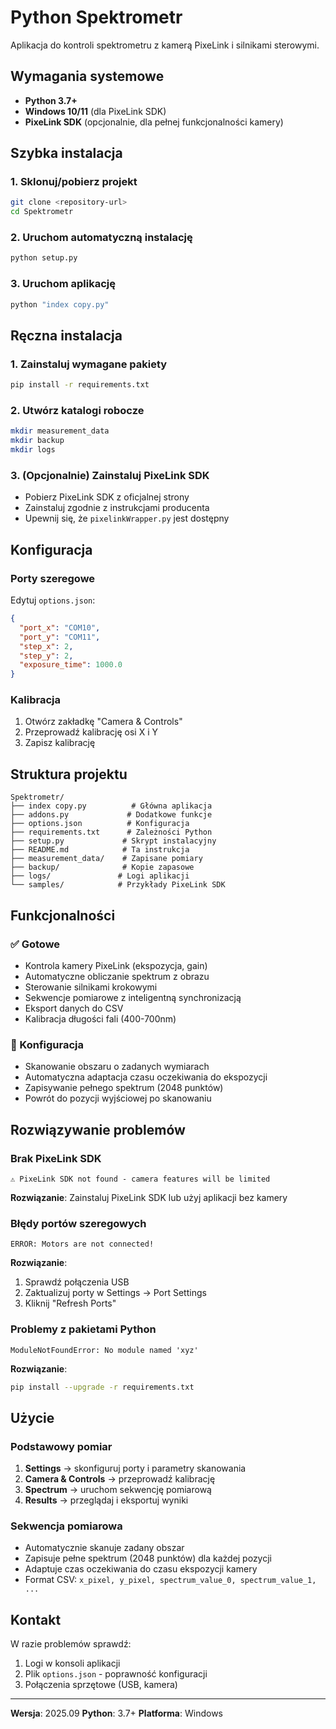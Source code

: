 # Python Spektrometr

Aplikacja do kontroli spektrometru z kamerą PixeLink i silnikami sterowymi.

## Wymagania systemowe

- **Python 3.7+**
- **Windows 10/11** (dla PixeLink SDK)
- **PixeLink SDK** (opcjonalnie, dla pełnej funkcjonalności kamery)

## Szybka instalacja

### 1. Sklonuj/pobierz projekt
```bash
git clone <repository-url>
cd Spektrometr
```

### 2. Uruchom automatyczną instalację
```bash
python setup.py
```

### 3. Uruchom aplikację
```bash
python "index copy.py"
```

## Ręczna instalacja

### 1. Zainstaluj wymagane pakiety
```bash
pip install -r requirements.txt
```

### 2. Utwórz katalogi robocze
```bash
mkdir measurement_data
mkdir backup  
mkdir logs
```

### 3. (Opcjonalnie) Zainstaluj PixeLink SDK
- Pobierz PixeLink SDK z oficjalnej strony
- Zainstaluj zgodnie z instrukcjami producenta
- Upewnij się, że `pixelinkWrapper.py` jest dostępny

## Konfiguracja

### Porty szeregowe
Edytuj `options.json`:
```json
{
  "port_x": "COM10",
  "port_y": "COM11",
  "step_x": 2,
  "step_y": 2,
  "exposure_time": 1000.0
}
```

### Kalibracja
1. Otwórz zakładkę "Camera & Controls"
2. Przeprowadź kalibrację osi X i Y
3. Zapisz kalibrację

## Struktura projektu

```
Spektrometr/
├── index copy.py          # Główna aplikacja
├── addons.py             # Dodatkowe funkcje
├── options.json          # Konfiguracja
├── requirements.txt      # Zależności Python
├── setup.py             # Skrypt instalacyjny
├── README.md            # Ta instrukcja
├── measurement_data/    # Zapisane pomiary
├── backup/              # Kopie zapasowe
├── logs/               # Logi aplikacji
└── samples/            # Przykłady PixeLink SDK
```

## Funkcjonalności

### ✅ Gotowe
- Kontrola kamery PixeLink (ekspozycja, gain)
- Automatyczne obliczanie spektrum z obrazu
- Sterowanie silnikami krokowymi
- Sekwencje pomiarowe z inteligentną synchronizacją
- Eksport danych do CSV
- Kalibracja długości fali (400-700nm)

### 🔧 Konfiguracja
- Skanowanie obszaru o zadanych wymiarach
- Automatyczna adaptacja czasu oczekiwania do ekspozycji
- Zapisywanie pełnego spektrum (2048 punktów)
- Powrót do pozycji wyjściowej po skanowaniu

## Rozwiązywanie problemów

### Brak PixeLink SDK
```
⚠️ PixeLink SDK not found - camera features will be limited
```
**Rozwiązanie**: Zainstaluj PixeLink SDK lub użyj aplikacji bez kamery

### Błędy portów szeregowych
```
ERROR: Motors are not connected!
```
**Rozwiązanie**: 
1. Sprawdź połączenia USB
2. Zaktualizuj porty w Settings → Port Settings
3. Kliknij "Refresh Ports"

### Problemy z pakietami Python
```
ModuleNotFoundError: No module named 'xyz'
```
**Rozwiązanie**:
```bash
pip install --upgrade -r requirements.txt
```

## Użycie

### Podstawowy pomiar
1. **Settings** → skonfiguruj porty i parametry skanowania
2. **Camera & Controls** → przeprowadź kalibrację  
3. **Spectrum** → uruchom sekwencję pomiarową
4. **Results** → przeglądaj i eksportuj wyniki

### Sekwencja pomiarowa
- Automatycznie skanuje zadany obszar
- Zapisuje pełne spektrum (2048 punktów) dla każdej pozycji
- Adaptuje czas oczekiwania do czasu ekspozycji kamery
- Format CSV: `x_pixel, y_pixel, spectrum_value_0, spectrum_value_1, ...`

## Kontakt

W razie problemów sprawdź:
1. Logi w konsoli aplikacji
2. Plik `options.json` - poprawność konfiguracji
3. Połączenia sprzętowe (USB, kamera)

---
**Wersja**: 2025.09
**Python**: 3.7+
**Platforma**: Windows
